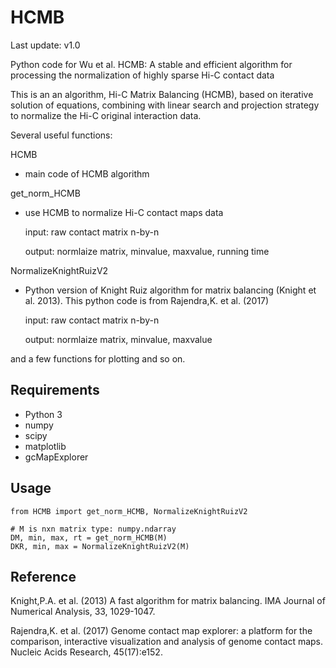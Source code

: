# HCMB

Last update: v1.0

Python code for Wu et al. HCMB: A stable and efficient algorithm for processing the normalization of highly sparse Hi-C contact data

This is an an algorithm, Hi-C Matrix Balancing (HCMB), based on iterative solution of equations, combining with linear search and projection strategy to normalize the Hi-C original interaction data.

Several useful functions:

HCMB

* main code of HCMB algorithm

get_norm_HCMB

* use HCMB to normalize Hi-C contact maps data
  
  input: raw contact matrix n-by-n
  
  output: normlaize matrix, minvalue, maxvalue, running time
    

NormalizeKnightRuizV2

* Python version of Knight Ruiz algorithm for matrix balancing (Knight et al. 2013). This python code is from Rajendra,K. et al. (2017)

  input: raw contact matrix n-by-n
  
  output: normlaize matrix, minvalue, maxvalue
  
and a few functions for plotting and so on.

## Requirements
* Python 3
* numpy
* scipy
* matplotlib
* gcMapExplorer


## Usage
```
from HCMB import get_norm_HCMB, NormalizeKnightRuizV2

# M is nxn matrix type: numpy.ndarray
DM, min, max, rt = get_norm_HCMB(M)
DKR, min, max = NormalizeKnightRuizV2(M)

```


## Reference
Knight,P.A. et al. (2013) A fast algorithm for matrix balancing. IMA Journal of Numerical Analysis, 33, 1029-1047.

Rajendra,K. et al. (2017) Genome contact map explorer: a platform for the comparison,
     interactive visualization and analysis of genome contact maps. Nucleic Acids Research, 45(17):e152.

